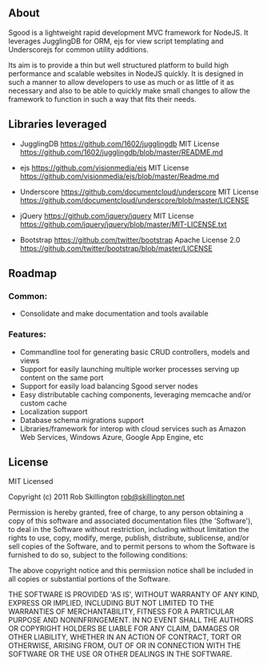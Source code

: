## About

Sgood is a lightweight rapid development MVC framework for NodeJS.  It leverages JugglingDB for ORM, ejs for view script templating and Underscorejs for common utility additions.

Its aim is to provide a thin but well structured platform to build high performance and scalable websites in NodeJS quickly.  It is designed in such a manner to allow developers to use as much or as little of it as necessary and also to be able to quickly make small changes to allow the framework to function in such a way that fits their needs.

## Libraries leveraged

+ JugglingDB https://github.com/1602/jugglingdb
  MIT License https://github.com/1602/jugglingdb/blob/master/README.md

+ ejs https://github.com/visionmedia/ejs
  MIT License https://github.com/visionmedia/ejs/blob/master/Readme.md

+ Underscore https://github.com/documentcloud/underscore
  MIT License https://github.com/documentcloud/underscore/blob/master/LICENSE

+ jQuery https://github.com/jquery/jquery
  MIT License https://github.com/jquery/jquery/blob/master/MIT-LICENSE.txt

+ Bootstrap https://github.com/twitter/bootstrap
  Apache License 2.0 https://github.com/twitter/bootstrap/blob/master/LICENSE

## Roadmap

### Common:

+ Consolidate and make documentation and tools available

### Features:

+ Commandline tool for generating basic CRUD controllers, models and views
+ Support for easily launching multiple worker processes serving up content on the same port
+ Support for easily load balancing Sgood server nodes
+ Easy distributable caching components, leveraging memcache and/or custom cache
+ Localization support
+ Database schema migrations support
+ Libraries/framework for interop with cloud services such as Amazon Web Services, Windows Azure, Google App Engine, etc

## License

MIT Licensed 

Copyright (c) 2011 Rob Skillington <rob@skillington.net>

Permission is hereby granted, free of charge, to any person obtaining a copy of this software and associated documentation files (the 'Software'), to deal in the Software without restriction, including without limitation the rights to use, copy, modify, merge, publish, distribute, sublicense, and/or sell copies of the Software, and to permit persons to whom the Software is furnished to do so, subject to the following conditions:

The above copyright notice and this permission notice shall be included in all copies or substantial portions of the Software.

THE SOFTWARE IS PROVIDED 'AS IS', WITHOUT WARRANTY OF ANY KIND, EXPRESS OR IMPLIED, INCLUDING BUT NOT LIMITED TO THE WARRANTIES OF MERCHANTABILITY, FITNESS FOR A PARTICULAR PURPOSE AND NONINFRINGEMENT. IN NO EVENT SHALL THE AUTHORS OR COPYRIGHT HOLDERS BE LIABLE FOR ANY CLAIM, DAMAGES OR OTHER LIABILITY, WHETHER IN AN ACTION OF CONTRACT, TORT OR OTHERWISE, ARISING FROM, OUT OF OR IN CONNECTION WITH THE SOFTWARE OR THE USE OR OTHER DEALINGS IN THE SOFTWARE.




